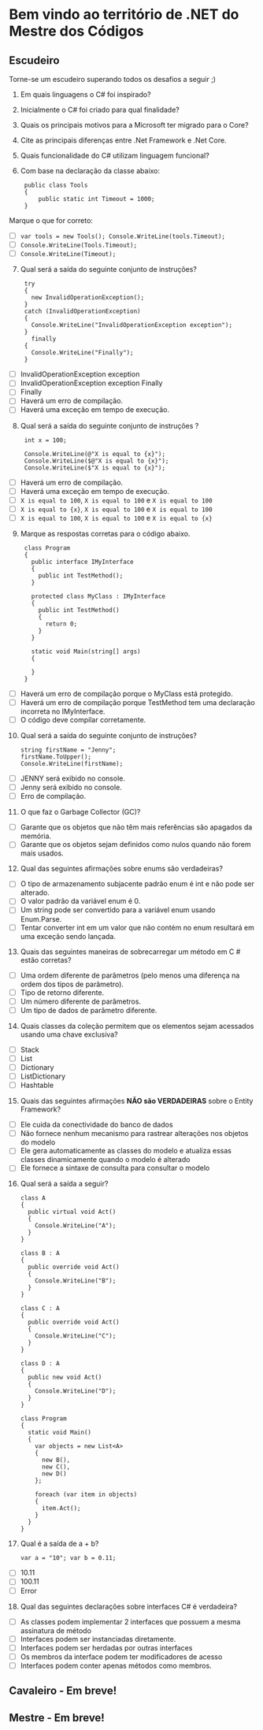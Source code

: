 # Bem  vindo ao território de .NET do Mestre dos Códigos

## Escudeiro

Torne-se um escudeiro superando todos os desafios a seguir ;)

1. Em quais linguagens o C# foi inspirado?

2. Inicialmente o C# foi criado para qual finalidade?

3. Quais os principais motivos para a Microsoft ter migrado para o Core?

4. Cite as principais diferenças entre .Net Framework e .Net Core.

5. Quais funcionalidade do C# utilizam linguagem funcional?

6. Com base na declaração da classe abaixo:

        public class Tools
        {
            public static int Timeout = 1000;
        }

Marque o que for correto:

 - [ ] `var tools = new Tools(); Console.WriteLine(tools.Timeout);`
 - [ ] `Console.WriteLine(Tools.Timeout);`
 - [ ] `Console.WriteLine(Timeout);`

7. Qual será a saída do seguinte conjunto de instruções?

        try
        {
          new InvalidOperationException();
        }
        catch (InvalidOperationException)
        {
          Console.WriteLine("InvalidOperationException exception");
        }
          finally
        {
          Console.WriteLine("Finally");
        }


 - [ ] InvalidOperationException exception
 - [ ] InvalidOperationException exception Finally
 - [ ] Finally
 - [ ] Haverá um erro de compilação.
 - [ ] Haverá uma exceção em tempo de execução.

8. Qual será a saída do seguinte conjunto de instruções ?

        int x = 100;

        Console.WriteLine(@"X is equal to {x}");
        Console.WriteLine($@"X is equal to {x}");
        Console.WriteLine($"X is equal to {x}");

 - [ ] Haverá um erro de compilação.
 - [ ] Haverá uma exceção em tempo de execução.
 - [ ] `X is equal to 100`, `X is equal to 100` e `X is equal to 100`
 - [ ] `X is equal to {x}`, `X is equal to 100` e `X is equal to 100`
 - [ ] `X is equal to 100`, `X is equal to 100` e `X is equal to {x}`

9. Marque as respostas corretas para o código abaixo.

        class Program
        {
          public interface IMyInterface
          {
            public int TestMethod();
          }

          protected class MyClass : IMyInterface
          {
            public int TestMethod()
            {
              return 0;
            }
          }

          static void Main(string[] args)
          {

          }
        }

 - [ ] Haverá um erro de compilação porque o MyClass está protegido.
 - [ ] Haverá um erro de compilação porque TestMethod tem uma declaração incorreta no IMyInterface.
 - [ ] O código deve compilar corretamente.

10. Qual será a saída do seguinte conjunto de instruções?

        string firstName = "Jenny";
        firstName.ToUpper();
        Console.WriteLine(firstName);

  - [ ] JENNY será exibido no console.
  - [ ] Jenny será exibido no console.
  - [ ] Erro de compilação.

11. O que faz o Garbage Collector (GC)?

  - [ ] Garante que os objetos que não têm mais referências são apagados da memória.
  - [ ] Garante que os objetos sejam definidos como nulos quando não forem mais usados.

12. Qual das seguintes afirmações sobre enums são verdadeiras?

 - [ ] O tipo de armazenamento subjacente padrão enum é int e não pode ser alterado.
 - [ ] O valor padrão da variável enum é 0.
 - [ ] Um string pode ser convertido para a variável enum usando Enum.Parse.
 - [ ] Tentar converter int em um valor que não contém no enum resultará em uma exceção sendo lançada.

13. Quais das seguintes maneiras de sobrecarregar um método em C # estão corretas?

 - [ ] Uma ordem diferente de parâmetros (pelo menos uma diferença na ordem dos tipos de parâmetro).
 - [ ] Tipo de retorno diferente.
 - [ ] Um número diferente de parâmetros.
 - [ ] Um tipo de dados de parâmetro diferente.

14. Quais classes da coleção permitem que os elementos sejam acessados usando uma chave exclusiva?

 - [ ] Stack
 - [ ] List
 - [ ] Dictionary
 - [ ] ListDictionary
 - [ ] Hashtable

15. Quais das seguintes afirmações **NÃO são VERDADEIRAS** sobre o Entity Framework?

 - [ ] Ele cuida da conectividade do banco de dados
 - [ ] Não fornece nenhum mecanismo para rastrear alterações nos objetos do modelo
 - [ ] Ele gera automaticamente as classes do modelo e atualiza essas classes dinamicamente quando o modelo é alterado
 - [ ] Ele fornece a sintaxe de consulta para consultar o modelo

16. Qual será a saída a seguir?

        class​ ​A
        {
          ​public​ ​virtual​ ​void​ ​Act​()
          {
            Console.WriteLine(​"A"​);
          }
        }

        class​ ​B​ : ​A
        {
          ​public​ ​override​ ​void​ ​Act​()
          {
            Console.WriteLine(​"B"​);
          }
        }

        class​ ​C​ : ​A
        {
          ​public​ ​override​ ​void​ ​Act​()
          {
            Console.WriteLine(​"C"​);
          }
        }

        class​ ​D​ : ​A
        {
          ​public​ new ​void​ ​Act​()
          {
            Console.WriteLine(​"D"​);
          }
        }

        class​ ​Program
        {
          ​static​ ​void​ ​Main​()
          {
            ​var​ objects = ​new​ List<A>
            {             ​
              new​ B(),
              ​new​ C(),
              ​new​ D()
            };

            ​foreach​ (​var​ item ​in​ objects)
            {
              item.Act();
            }
          }
        }

17. Qual é a saída de a + b?

        var a​ = ​"10"​; var b ​= 0.11;

 - [ ] 10.11
 - [ ] 100.11
 - [ ] Error

18. Qual das seguintes declarações sobre interfaces C# é verdadeira?

  - [ ] As classes podem implementar 2 interfaces que possuem a mesma assinatura de método
  - [ ] Interfaces podem ser instanciadas diretamente.
  - [ ] Interfaces podem ser herdadas por outras interfaces 
  - [ ] Os membros da interface podem ter modificadores de acesso
  - [ ] Interfaces podem conter apenas métodos como membros.

## Cavaleiro - Em breve!

## Mestre - Em breve!
